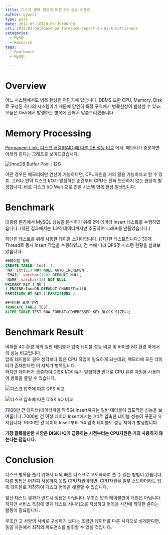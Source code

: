 ```yaml
---
title: 디스크 병목 현상에 따른 DB 성능 리포트
author: gywndi
type: post
date: 2012-03-18T10:05:35+00:00
url: 2012/03/database-performance-report-on-disk-bottleneck
categories:
  - MySQL
  - Research
tags:
  - Benchmark
  - MySQL

---
```

# Overview

어느 시스템에서도 병목 현상은 어딘가에 있습니다. DBMS 또한 CPU, Memory, Disk로 구성된 하나의 시스템이기 때문에 당연히 특정 구역에서 병목현상이 발생할 수 있죠. 오늘은 Disk에서 발생하는 병목에 관해서 말씀드리겠습니다.

# Memory Processing

[Permanent Link: 디스크 배열(RAID)에 따른 DB 성능 비교](/2012/03/db-performance-disk-raid-configuration/) 에서, 메모리가 충분하면 아래와 같다는 그래프를 보여드렸습니다.

![InnoDB Buffer Pool : 12G](/img/2012/03/buffer_pool_12G_disk1.png)

어떤 경우든 메모리에만 연산이 가능하다면, CPU자원을 거의 활용 가능하다고 할 수 있죠. 그러나 만약 디스크 I/O가 발생하는 순간부터 CPU는 전혀 연산하지 않는 현상이 발생합니다. 바로 디스크 I/O Wait 으로 인한 시스템 병목 현상 발생입니다.

# Benchmark

대용량 환경에서 MySQL 성능을 분석하기 위해 2억 데이터 Insert 테스트를 수행하였습니다. (하단 결과에서는 1.3억 데이터까지만 추출하여 그래프를 만들었습니다.)

하단은 테스트를 위해 사용한 테이블 스키마입니다. (간단한 테스트입니다.) 30개 Thread로 동시 Insert 작업을 수행하였고, 건 수에 따라 QPS및 시스템 현황을 살펴보았습니다.

```sql
##테이블 정의
CREATE TABLE `test` (
`NO` int(11) NOT NULL AUTO_INCREMENT,
`EMAIL` varchar(128) DEFAULT NULL,
`NAME` varchar(32) NOT NULL,
PRIMARY KEY (`NO`)
) ENGINE=InnoDB DEFAULT CHARSET=utf8
PARTITION BY KEY ()PARTITIONS 3;

##테이블 포멧 변경
TRUNCATE TABLE TEST;
ALTER TABLE TEST ROW_FORMAT=COMPRESSED KEY_BLOCK_SIZE=4;
```

# Benchmark Result

버퍼풀 4G 환경 하의 일반 테이블과 압축 테이블 성능 비교 및 버퍼풀 8G 환경 하에서의 성능 비교입니다.  
압축 테이블의 경우 생각보다 많은 CPU 작업이 필요하게 되는데요, 메모리에 모든 데이터가 존재한다면 이 자체가 병목입니다.  
하지만 데이터가 급증하여 DISK I/O이슈가 발생하면 반대로 CPU 유휴 자원을 사용하여 병목을 줄일 수 있습니다.

![디스크 압축에 따른 QPS 비교](/img/2012/03/QPS_none-compressed_vs_compressed_table.png)

![디스크 압축에 따른 DISK I/O 비교](/img/2012/03/DISK_none-compressed_vs_compressed_table.png)

7000만 건 데이터(데이터파일 약 5G) Insert까지는 일반 테이블이 압도적인 성능을 보여줍니다. 7000만 건 이상 데이터 Insert에서는 1/4로 압축한 테이블 성능이 꾸준히 유지됩니다. 9000만 건 데이터 Insert부터 1/4 압축 테이블도 성능 저하가 발생합니다.

**가장 괄목할만한 사항은 DISK I/O가 급증하는 시점부터는 CPU자원은 거의 사용하지 않는다는 점입니다.**

# Conclusion

디스크 병목을 풀기 위해서 더욱 빠른 디스크로 고도화하여 풀 수 있는 방법이 있습니다. 다른 방법은 어차피 사용하지 못할 CPU자원이라면, CPU자원을 일부 소모하더라도 압축 테이블로 저장하여 디스크 병목을 해결할 수 있습니다.

앞선 테스트 결과가 반드시 정답은 아닙니다. 무조건 압축 테이블만이 대안은 아닙니다. 하지만 서비스 특성에 맞게 테스트 시나리오를 작성하고 병목을 사전에 최대한 줄이는 활동이 필요합니다.

무조건 고 사양의 서버로 구성하기 보다는 조금만 데이터를 다른 시각으로 설계한다면, 동일 자원에서 최적의 퍼포먼스를 발휘할 수 있을 것입니다.

